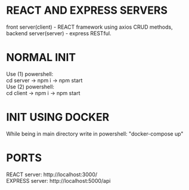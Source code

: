 # REACT AND EXPRESS SERVERS
front server(client) - REACT framework using axios CRUD methods,<br />
backend server(server) - express RESTful.

# NORMAL INIT
Use (1) powershell:<br />
cd server -> npm i -> npm start<br />
Use (2) powershell:<br />
cd client -> npm i -> npm start

# INIT USING DOCKER
  While being in main directory write in powershell: "docker-compose up"
# PORTS
  REACT server: http://localhost:3000/<br />
  EXPRESS server: http://localhost:5000/api

